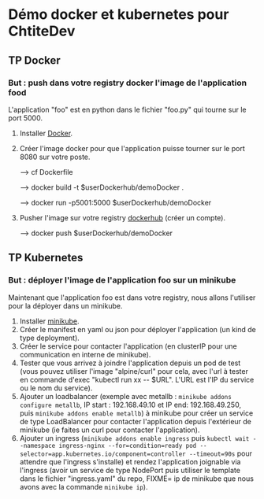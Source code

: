 # Démo docker et kubernetes pour ChtiteDev

## TP Docker

### But : push dans votre registry docker l'image de l'application food

L'application "foo" est en python dans le fichier "foo.py" qui tourne sur le port 5000.

1) Installer [Docker](https://docs.docker.com/engine/install/).

2) Créer l'image docker pour que l'application puisse tourner sur le port 8080 sur votre poste.

   --> cf Dockerfile

   --> docker build -t $userDockerhub/demoDocker .

   --> docker run -p5001:5000 $userDockerhub/demoDocker

3) Pusher l'image sur votre registry [dockerhub](https://hub.docker.com/) (créer un compte).

   --> docker push $userDockerhub/demoDocker

## TP Kubernetes

### But : déployer l'image de l'application foo sur un minikube

Maintenant que l'application foo est dans votre registry, nous allons l'utiliser pour la déployer dans un minikube.

1) Installer [minikube](https://kubernetes.io/fr/docs/tasks/tools/install-minikube).
2) Créer le manifest en yaml ou json pour déployer l'application (un kind de type deployment).
3) Créer le service pour contacter l'application (en clusterIP pour une communication en interne de minikube).
4) Tester que vous arrivez à joindre l'application depuis un pod de test (vous pouvez utiliser l'image "alpine/curl" pour cela, avec l'url à tester en commande d'exec "kubectl run xx -- $URL". L'URL est l'IP du service ou le nom du service).
5) Ajouter un loadbalancer (exemple avec metallb : ```minikube addons configure metallb```, IP start : 192.168.49.10 et IP end: 192.168.49.250, puis ```minikube addons enable metallb```) à minikube pour créer un service de type LoadBalancer pour contacter l'application depuis l'extérieur de minikube (ie faites un curl pour contacter l'application).
6) Ajouter un ingress (```minikube addons enable ingress``` puis ```kubectl wait --namespace ingress-nginx --for=condition=ready pod --selector=app.kubernetes.io/component=controller --timeout=90s``` pour attendre que l'ingress s'installe) et rendez l'application joignable via l'ingress (avoir un service de type NodePort puis utiliser le template dans le fichier "ingress.yaml" du repo, FIXME= ip de minikube que nous avons avec la commande ```minikube ip```).
